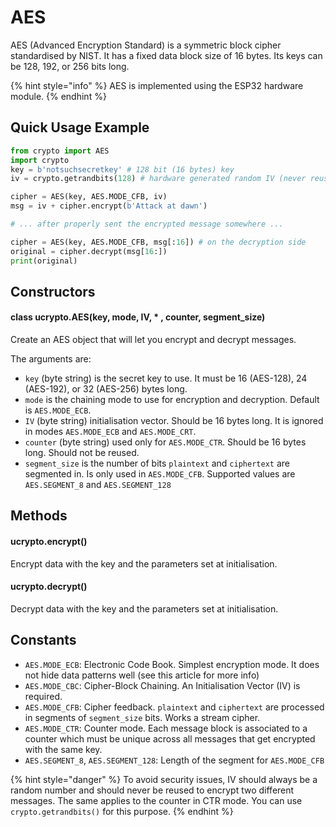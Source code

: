 # AES

AES \(Advanced Encryption Standard) is a symmetric block cipher standardised by NIST. It has a fixed data block size of 16 bytes. Its keys can be 128, 192, or 256 bits long.

{% hint style="info" %}
AES is implemented using the ESP32 hardware module.
{% endhint %}

## Quick Usage Example

```python
from crypto import AES
import crypto
key = b'notsuchsecretkey' # 128 bit (16 bytes) key
iv = crypto.getrandbits(128) # hardware generated random IV (never reuse it)

cipher = AES(key, AES.MODE_CFB, iv)
msg = iv + cipher.encrypt(b'Attack at dawn')

# ... after properly sent the encrypted message somewhere ...

cipher = AES(key, AES.MODE_CFB, msg[:16]) # on the decryption side
original = cipher.decrypt(msg[16:])
print(original)
```

## Constructors

#### class ucrypto.AES\(key, mode, IV, \* , counter, segment\_size)

Create an AES object that will let you encrypt and decrypt messages.

The arguments are:

* `key` \(byte string) is the secret key to use. It must be 16 \(AES-128), 24 \(AES-192), or 32 \(AES-256) bytes long.
* `mode` is the chaining mode to use for encryption and decryption. Default is `AES.MODE_ECB`.
* `IV` \(byte string) initialisation vector. Should be 16 bytes long. It is ignored in modes `AES.MODE_ECB` and `AES.MODE_CRT`.
* `counter` \(byte string) used only for `AES.MODE_CTR`. Should be 16 bytes long. Should not be reused.
* `segment_size` is the number of bits `plaintext` and `ciphertext` are segmented in. Is only used in `AES.MODE_CFB`. Supported values are `AES.SEGMENT_8` and `AES.SEGMENT_128`

## Methods

#### ucrypto.encrypt\()

Encrypt data with the key and the parameters set at initialisation.

#### ucrypto.decrypt\()

Decrypt data with the key and the parameters set at initialisation.

## Constants

* `AES.MODE_ECB`: Electronic Code Book. Simplest encryption mode. It does not hide data patterns well \(see this article for more info)
* `AES.MODE_CBC`: Cipher-Block Chaining. An Initialisation Vector \(IV) is required.
* `AES.MODE_CFB`: Cipher feedback. `plaintext` and `ciphertext` are processed in segments of `segment_size` bits. Works a stream cipher.
* `AES.MODE_CTR`:  Counter mode. Each message block is associated to a counter which must be unique across all messages that get encrypted with the same key.
* `AES.SEGMENT_8`, `AES.SEGMENT_128`: Length of the segment for `AES.MODE_CFB`

{% hint style="danger" %}
To avoid security issues, IV should always be a random number and should never be reused to encrypt two different messages. The same applies to the counter in CTR mode. You can use `crypto.getrandbits()` for this purpose.
{% endhint %}

